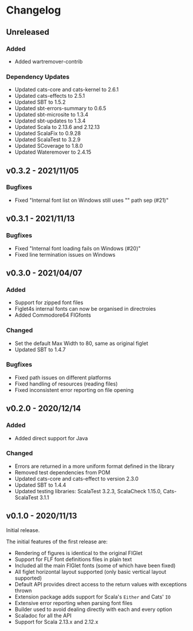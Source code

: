 # Changelog

## Unreleased

### Added

* Added wartremover-contrib

### Dependency Updates

* Updated cats-core and cats-kernel to 2.6.1
* Updated cats-effects to 2.5.1
* Updated SBT to 1.5.2
* Updated sbt-errors-summary to 0.6.5
* Updated sbt-microsite to 1.3.4
* Updated sbt-updates to 1.3.4
* Updated Scala to 2.13.6 and 2.12.13
* Updated ScalaFix to 0.9.28
* Updated ScalaTest to 3.2.9
* Updated SCoverage to 1.8.0
* Updated Wateremover to 2.4.15

## v0.3.2 - 2021/11/05

### Bugfixes

* Fixed "Internal font list on Windows still uses "\" path sep (#21)"

## v0.3.1 - 2021/11/13

### Bugfixes

* Fixed "Internal font loading fails on Windows (#20)"
* Fixed line termination issues on Windows

## v0.3.0 - 2021/04/07

### Added

* Support for zipped font files
* Figlet4s internal fonts can now be organised in directroies
* Added Commodore64 FIGfonts

### Changed

* Set the default Max Width to 80, same as original figlet
* Updated SBT to 1.4.7

### Bugfixes

* Fixed path issues on different platforms
* Fixed handling of resources (reading files)
* Fixed inconsistent error reporting on file opening

## v0.2.0 - 2020/12/14

### Added

* Added direct support for Java

### Changed

* Errors are returned in a more uniform format defined in the library
* Removed test dependencies from POM
* Updated cats-core and cats-effect to version 2.3.0
* Updated SBT to 1.4.4
* Updated testing libraries: ScalaTest 3.2.3, ScalaCheck 1.15.0, Cats-ScalaTest 3.1.1

## v0.1.0 - 2020/11/13

Initial release.

The initial features of the first release are:

* Rendering of figures is identical to the original FIGlet
* Support for FLF font definitions files in plain text
* Included all the main FIGlet fonts (some of which have been fixed)
* All figlet horizontal layout supported (only basic vertical layout supported)
* Default API provides direct access to the return values with exceptions thrown
* Extension package adds support for Scala's `Either` and Cats' `IO`
* Extensive error reporting when parsing font files
* Builder used to avoid dealing directly with each and every option
* Scaladoc for all the API
* Support for Scala 2.13.x and 2.12.x
